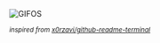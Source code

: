 <div align="justify">
<picture>
    <source media="(prefers-color-scheme: dark)" srcset="https://i.ibb.co/tpd4TLSd/output-gif.gif">
    <source media="(prefers-color-scheme: light)" srcset="https://i.ibb.co/tpd4TLSd/output-gif.gif">
    <img alt="GIFOS" src="https://i.ibb.co/tpd4TLSd/output-gif.gif">
</picture>

<sub><i>inspired from [x0rzavi/github-readme-terminal](https://github.com/x0rzavi/github-readme-terminal)</i></sub>

</div>

<!-- Image deletion URL: https://ibb.co/RT59kj15/871b46e5144a3cd7440dea62d57e195f -->